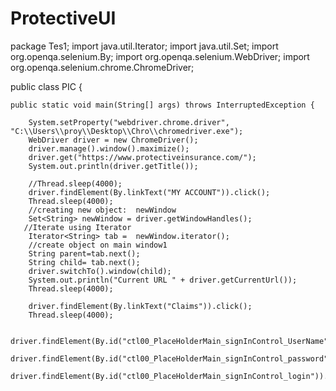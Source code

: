 # ProtectiveUI
package Tes1;
import java.util.Iterator;
import java.util.Set;
import org.openqa.selenium.By;
import org.openqa.selenium.WebDriver;
import org.openqa.selenium.chrome.ChromeDriver;

public class PIC {

	public static void main(String[] args) throws InterruptedException {
		
		System.setProperty("webdriver.chrome.driver", "C:\\Users\\proy\\Desktop\\Chro\\chromedriver.exe");
		WebDriver driver = new ChromeDriver();
		driver.manage().window().maximize();
        driver.get("https://www.protectiveinsurance.com/");
        System.out.println(driver.getTitle());
        
        //Thread.sleep(4000);
        driver.findElement(By.linkText("MY ACCOUNT")).click();
        Thread.sleep(4000);
        //creating new object:  newWindow
        Set<String> newWindow = driver.getWindowHandles();
       //Iterate using Iterator 
        Iterator<String> tab =  newWindow.iterator();
        //create object on main window1
        String parent=tab.next();
        String child= tab.next();
        driver.switchTo().window(child);
        System.out.println("Current URL " + driver.getCurrentUrl());
        Thread.sleep(4000);
        
        driver.findElement(By.linkText("Claims")).click();
        Thread.sleep(4000);
       
        driver.findElement(By.id("ctl00_PlaceHolderMain_signInControl_UserName")).sendKeys("proy@protectiveinsurance.com");
        driver.findElement(By.id("ctl00_PlaceHolderMain_signInControl_password")).sendKeys("3XpkZd54rK");
        driver.findElement(By.id("ctl00_PlaceHolderMain_signInControl_login")).click();
        
